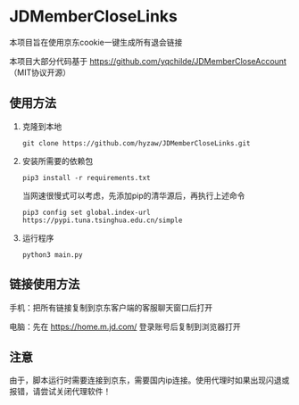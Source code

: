 # JDMemberCloseLinks

本项目旨在使用京东cookie一键生成所有退会链接

本项目大部分代码基于 https://github.com/yqchilde/JDMemberCloseAccount （MIT协议开源）

## 使用方法

1. 克隆到本地

    ```shell
    git clone https://github.com/hyzaw/JDMemberCloseLinks.git
    ```

2. 安装所需要的依赖包

    ```
    pip3 install -r requirements.txt
    ```
    
    当网速很慢式可以考虑，先添加pip的清华源后，再执行上述命令

    ```
    pip3 config set global.index-url https://pypi.tuna.tsinghua.edu.cn/simple
    ```

3. 运行程序

    ```
    python3 main.py
    ```

## 链接使用方法

手机：把所有链接复制到京东客户端的客服聊天窗口后打开

电脑：先在 https://home.m.jd.com/ 登录账号后复制到浏览器打开

## 注意

由于，脚本运行时需要连接到京东，需要国内ip连接。使用代理时如果出现闪退或报错，请尝试关闭代理软件！
